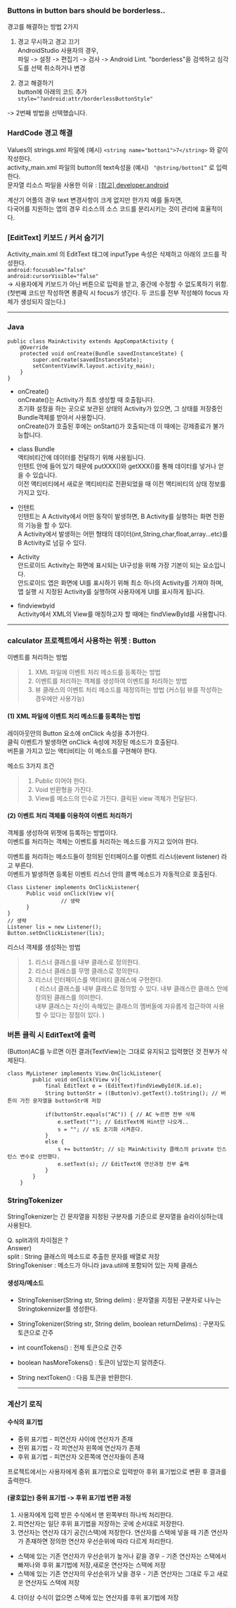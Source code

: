 ### Buttons in button bars should be borderless..
경고를 해결하는 방법 2가지  

1. 경고 무시하고 경고 끄기   
AndroidStudio 사용자의 경우,  
파일 -> 설정 -> 편집기 -> 검사 -> Android Lint. "borderless"을 검색하고 심각도를 선택 취소하거나 변경  
  
2. 경고 해결하기  
button에 아래의 코드 추가  
```style="?android:attr/borderlessButtonStyle"```  

-> 2번째 방법을 선택했습니다.  
  
  
### HardCode 경고 해결   
Values의 strings.xml 파일에 (예시) ```<string name="botton1">7</string>``` 와 같이 작성한다.   
activity_main.xml 파일의 button의 text속성을 (예시) ``` "@string/botton1”``` 로 입력한다.  
문자열 리소스 파일을 사용한 이유 : [\[참고\] developer.android](https://developer.android.com/guide/topics/resources/localization)   
  
계산기 어플의 경우 text 변경사항이 크게 없지만 한가지 예를 들자면,  
다국어를 지원하는 앱의 경우 리소스의 소스 코드를 분리시키는 것이 관리에 효율적이다.  

 
### [EditText] 키보드 / 커서 숨기기  
Activity_main.xml 의 EditText 태그에 inputType 속성은 삭제하고 아래의 코드를 작성한다.  
```android:focusable="false"```  
```android:cursorVisible="false"```  
-> 사용자에게 키보드가 아닌 버튼으로 입력을 받고, 중간에 수정할 수 없도록하기 위함.  
(첫번째 코드만 작성하면 롱클릭 시 focus가 생긴다. 두 코드를 전부 작성해야 focus 자체가 생성되지 않는다.)   
  
* * *  
  
### Java   
        
```
public class MainActivity extends AppCompatActivity {
    @Override
    protected void onCreate(Bundle savedInstanceState) {
        super.onCreate(savedInstanceState);
        setContentView(R.layout.activity_main);
    }
}
```
      
- onCreate()   
onCreate()는 Activity가 최초 생성할 때 호출됩니다.       
초기화 설정을 하는 곳으로 보관된 상태의 Activity가 있으면, 그 상태를 저장중인 Bundle객체를 받아서 사용합니다.        
onCreate()가 호출된 후에는 onStart()가 호출되는데 이 때에는 강제종료가 불가능합니다.       

- class Bundle      
 액티비티간에 데이터를 전달하기 위해 사용됩니다.      
 인텐트 안에 들어 있기 때문에 putXXX()와 getXXX()를 통해 데이터를 넣거나 얻을 수 있습니다.      
 이전 액티비티에서 새로운 액티비티로 전환되었을 때 이전 액티비티의 상태 정보를 가지고 있다.        
   
- 인텐트     
인텐트는 A Activity에서 어떤 동작이 발생하면, B Activity를 실행하는 화면 전환의 기능을 할 수 있다.    
A Activity에서 발생하는 어떤 형태의 데이터(int,String,char,float,array...etc)를 B Activity로 넘길 수 있다.     

- Activity  
안드로이드 Activity는 화면에 표시되는 UI구성을 위해 가장 기본이 되는 요소입니다.   
안드로이드 앱은 화면에 UI를 표시하기 위해 최소 하나의 Activity를 가져야 하며, 앱 실행 시 지정된 Activity를 실행하여 사용자에게 UI를 표시하게 됩니다.   

- findviewbyid  
Activity에서 XML의 View를 매칭하고자 할 때에는 findViewById를 사용합니다.  

* * *

### calculator 프로젝트에서 사용하는 위젯 : Button
이벤트를 처리하는 방법 
>1. XML 파일에 이벤트 처리 메소드를 등록하는 방법
>2. 이벤트를 처리하는 객체를 생성하여 이벤트를 처리하는 방법
>3. 뷰 클래스의 이벤트 처리 메소드를 재정의하는 방법 (커스텀 뷰를 작성하는 경우에만 사용가능)

#### (1) XML 파일에 이벤트 처리 메소드를 등록하는 방법
레이아웃안의 Button 요소에 onClick 속성을 추가한다.   
클릭 이벤트가 발생하면 onClick 속성에 저장된 메소드가 호출된다.     
버튼을 가지고 있는 액티비티는 이 메소드를 구현해야 한다.    

메소드 3가지 조건      
>1. Public 이어야 한다.    
>2. Void 반환형을 가진다.     
>3. View를 메소드의 인수로 가진다. 클릭된 view 객체가 전달된다.      
   
#### (2) 이벤트 처리 객체를 이용하여 이벤트 처리하기 
객체를 생성하여 위젯에 등록하는 방법이다.     
이벤트를 처리하는 객체는 이벤트를 처리하는 메소드를 가지고 있어야 한다.    

이벤트를 처리하는 메소드들이 정의된 인터페이스를 이벤트 리스너(event listener) 라고 부른다.   
이벤트가 발생하면 등록된 이벤트 리스너 안의 콜백 메소드가 자동적으로 호출된다.   


```
Class Listener implements OnClickListener{
      Public void onClick(View v){
                 // 생략
      }
}
// 생략                       
Listener lis = new Listener();
Button.setOnClickListener(lis);
```  
  
리스너 객체를 생성하는 방법   
>1. 리스너 클래스를 내부 클래스로 정의한다.   
>2. 리스너 클래스를 무명 클래스로 정의한다.   
>3. 리스너 인터페이스를 액티비티 클래스에 구현한다.   
>( 리스너 클래스를 내부 클래스로 정의할 수 있다. 내부 클래스란 클래스 안에 정의된 클래스를 의미한다.     
내부 클래스는 자신이 속해있는 클래스의 멤버들에 자유롭게 접근하여 사용할 수 있다는 장점이 있다. )   
  
   
### 버튼 클릭 시 EditText에 출력  
(Button)AC를 누르면 이전 결과(TextView)는 그대로 유지되고 입력했던 것 전부가 삭제된다.  
```
class MyListener implements View.OnClickListener{
        public void onClick(View v){
            final EditText e = (EditText)findViewById(R.id.e); 
            String buttonStr = ((Button)v).getText().toString(); // 버튼이 가진 문자열을 buttonStr에 저장

            if(buttonStr.equals("AC")) { // AC 누르면 전부 삭제
                e.setText(""); // EditText에 Hint만 나오게..
                s = ""; // s도 초기화 시켜준다. 
            }
            else {
                s += buttonStr; // s는 MainActivity 클래스의 private 인스턴스 변수로 선언했다. 
                e.setText(s); // EditText에 연산과정 전부 출력
            }
        }
    }
```      
   
### StringTokenizer
StringTokenizer는 긴 문자열을 지정된 구분자를 기준으로 문자열을 슬라이싱하는데 사용된다.  
 
Q. split과의 차이점은 ?   
Answer)   
split : String 클래스의 메소드로 추출한 문자를 배열로 저장  
StringTokeniser : 메소드가 아니라 java.util에 포함되어 있는 자체 클래스  
  
#### 생성자/메소드     
- StringTokeniser(String str, String delim) : 문자열을 지정된 구분자로 나누는 Stringtokennizer를 생성한다.   
- StringTokenizer(String str, String delim, boolean returnDelims) : 구분자도 토큰으로 간주  
- int countTokens() : 전체 토큰으로 간주   
- boolean hasMoreTokens() : 토큰이 남았는지 알려준다.  
- String nextToken() : 다음 토큰을 반환한다.  
   
   * * * 
      
### 계산기 로직
#### 수식의 표기법     
- 중위 표기법  - 피연산자 사이에 연산자가 존재 
- 전위 표기법  - 각 피연산자 왼쪽에 연산자가 존재
- 후위 표기법  -  피연산자 오른쪽에 연산자들이 존재  
  
프로젝트에서는 사용자에게 중위 표기법으로 입력받아 후위 표기법으로 변환 후 결과를 출력한다.   
   
#### (괄호없는) 중위 표기법 -> 후위 표기법 변환 과정  
1. 사용자에게 입력 받은 수식에서 맨 왼쪽부터 하나씩 처리한다.  
2. 피연산자는 일단 후위 표기법을 저장하는 곳에 순서대로 저장한다.   
3. 연산자는 연산자 대기 공간(스택)에 저장한다. 연산자를 스택에 넣을 때 기존 연산자가 존재하면 정의한 연산자 우선순위에 따라 다르게 처리한다.  
- 스택에 있는 기존 연산자가 우선순위가 높거나 같을 경우 - 기존 연산자는 스택에서 빠져나와 후위 표기법에 저장,새로운 연산자는 스택에 저장   
- 스택에 있는 기존 연산자의 우선순위가 낮을 경우 - 기존 연산자는 그대로 두고 새로운 연산자도 스택에 저장  
4. 더이상 수식이 없으면 스택에 있는 연산자를 후위 표기법에 저장    
   
